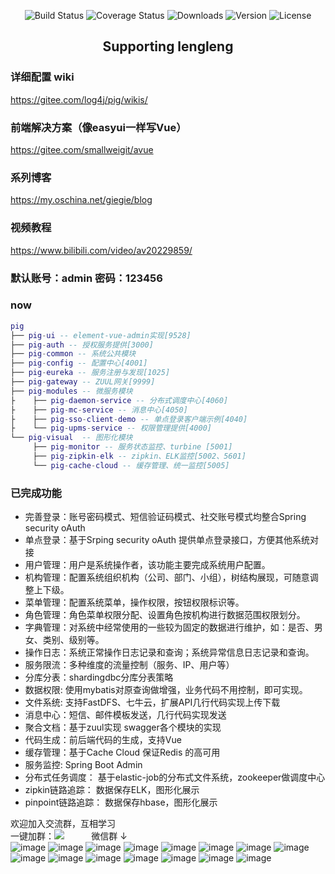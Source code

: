 <p align="center">
 <img src="https://img.shields.io/circleci/project/vuejs/vue/dev.svg" alt="Build Status">
  <img src="https://img.shields.io/badge/Spring%20Cloud-Edgware-blue.svg" alt="Coverage Status">
  <img src="https://img.shields.io/badge/Spring%20Boot-1.5.9-blue.svg" alt="Downloads">
  <img src="https://img.shields.io/badge/npm-v5.5.1-blue.svg" alt="Version">
  <img src="https://img.shields.io/npm/l/vue.svg" alt="License">
</p>

<h2 align="center">Supporting lengleng</h2>   

### 详细配置 wiki
 https://gitee.com/log4j/pig/wikis/

### 前端解决方案（像easyui一样写Vue）
https://gitee.com/smallweigit/avue
 
### 系列博客
https://my.oschina.net/giegie/blog

 ### 视频教程
https://www.bilibili.com/video/av20229859/


 ### 默认账号：admin 密码：123456

 
 ### now
``` lua
pig
├── pig-ui -- element-vue-admin实现[9528]
├── pig-auth -- 授权服务提供[3000]
├── pig-common -- 系统公共模块 
├── pig-config -- 配置中心[4001]
├── pig-eureka -- 服务注册与发现[1025]
├── pig-gateway -- ZUUL网关[9999]
├── pig-modules -- 微服务模块
├    ├── pig-daemon-service -- 分布式调度中心[4060]
├    ├── pig-mc-service -- 消息中心[4050]
├    ├── pig-sso-client-demo -- 单点登录客户端示例[4040]
├    └── pig-upms-service -- 权限管理提供[4000]
└── pig-visual  -- 图形化模块 
     ├── pig-monitor -- 服务状态监控、turbine [5001]
     ├── pig-zipkin-elk -- zipkin、ELK监控[5002、5601]
     └── pig-cache-cloud -- 缓存管理、统一监控[5005]
```
###  已完成功能
- 完善登录：账号密码模式、短信验证码模式、社交账号模式均整合Spring security oAuth
- 单点登录：基于Srping security oAuth 提供单点登录接口，方便其他系统对接
- 用户管理：用户是系统操作者，该功能主要完成系统用户配置。
- 机构管理：配置系统组织机构（公司、部门、小组），树结构展现，可随意调整上下级。
- 菜单管理：配置系统菜单，操作权限，按钮权限标识等。
- 角色管理：角色菜单权限分配、设置角色按机构进行数据范围权限划分。
- 字典管理：对系统中经常使用的一些较为固定的数据进行维护，如：是否、男女、类别、级别等。
- 操作日志：系统正常操作日志记录和查询；系统异常信息日志记录和查询。
- 服务限流：多种维度的流量控制（服务、IP、用户等）
- 分库分表：shardingdbc分库分表策略
- 数据权限: 使用mybatis对原查询做增强，业务代码不用控制，即可实现。
- 文件系统: 支持FastDFS、七牛云，扩展API几行代码实现上传下载
- 消息中心：短信、邮件模板发送，几行代码实现发送
- 聚合文档：基于zuul实现 swagger各个模块的实现
- 代码生成：前后端代码的生成，支持Vue
- 缓存管理：基于Cache Cloud 保证Redis 的高可用
- 服务监控: Spring Boot Admin
- 分布式任务调度： 基于elastic-job的分布式文件系统，zookeeper做调度中心
- zipkin链路追踪： 数据保存ELK，图形化展示
- pinpoint链路追踪： 数据保存hbase，图形化展示

欢迎加入交流群，互相学习  
一键加群：<a target="_blank" href="https://jq.qq.com/?_wv=1027&k=5zWEvg5"><img border="0" src="//pub.idqqimg.com/wpa/images/group.png"></a>&nbsp;&nbsp;&nbsp;&nbsp;&nbsp;&nbsp;&nbsp;&nbsp;&nbsp;&nbsp;&nbsp;微信群 ↓  
![image](http://oss.wjg95.cn/pig_qq_qun.png)
![image](http://oss.wjg95.cn/pig_wechat_qun.png?x-oss-process=image/resize,w_250,h_250)
![image](http://p0hpm86wj.bkt.clouddn.com/11.png)
![image](http://p0hpm86wj.bkt.clouddn.com/1.png)
![image](http://p0hpm86wj.bkt.clouddn.com/2.png)
![image](http://p0hpm86wj.bkt.clouddn.com/3.png)
![image](http://p0hpm86wj.bkt.clouddn.com/4.png)
![image](http://p0hpm86wj.bkt.clouddn.com/5.png)
![image](http://p0hpm86wj.bkt.clouddn.com/34.png)
![image](http://p0hpm86wj.bkt.clouddn.com/21.png)
![image](http://p0hpm86wj.bkt.clouddn.com/22.png)
![image](http://p0hpm86wj.bkt.clouddn.com/23.png)
![image](http://p0hpm86wj.bkt.clouddn.com/24.png)
![image](http://p0hpm86wj.bkt.clouddn.com/26.png)
![image](http://obq1lvsd9.bkt.clouddn.com/daemon.png)


